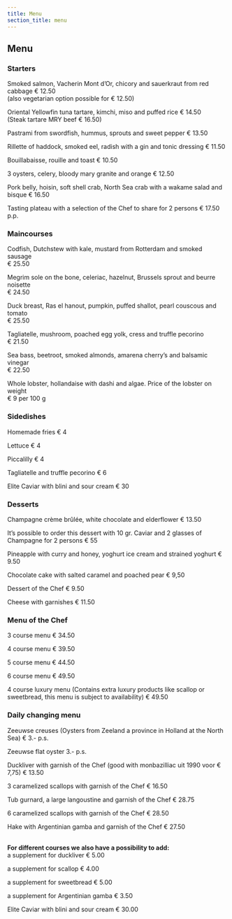 ```yaml
---
title: Menu
section_title: menu
---
```


## Menu

### Starters

Smoked salmon, Vacherin Mont d’Or, chicory and sauerkraut from red cabbage € 12.50<br />
(also vegetarian option possible for € 12.50) 

Oriental Yellowfin tuna tartare, kimchi, miso and puffed rice € 14.50<br />
(Steak tartare MRY beef € 16.50) 

Pastrami from swordfish, hummus, sprouts and sweet pepper € 13.50

Rillette of haddock, smoked eel, radish with a gin and tonic dressing € 11.50

Bouillabaisse, rouille and toast € 10.50

3 oysters, celery, bloody mary granite and orange € 12.50

Pork belly, hoisin, soft shell crab, North Sea crab with a wakame salad and bisque € 16.50

Tasting plateau with a selection of the Chef to share for 2 persons € 17.50 p.p.

### Maincourses

Codfish, Dutchstew with kale, mustard from Rotterdam and smoked sausage <br />€ 25.50

Megrim sole on the bone, celeriac, hazelnut, Brussels sprout and beurre noisette <br /> € 24.50

Duck breast, Ras el hanout, pumpkin, puffed shallot, pearl couscous and tomato <br /> € 25.50

Tagliatelle, mushroom, poached egg yolk, cress and truffle pecorino <br /> € 21.50

Sea bass, beetroot, smoked almonds, amarena cherry’s and balsamic vinegar <br /> € 22.50

Whole lobster, hollandaise with dashi and algae. 
Price of the lobster on weight <br />€ 9 per 100 g

### Sidedishes

Homemade fries € 4

Lettuce € 4

Piccalilly € 4

Tagliatelle and truffle pecorino € 6

Elite Caviar with blini and sour cream € 30

### Desserts
Champagne crème brûlée, white chocolate and elderflower € 13.50

It’s possible to order this dessert with 10 gr. Caviar and 2 glasses of Champagne for 2 persons € 55

Pineapple with curry and honey, yoghurt ice cream and strained yoghurt € 9.50

Chocolate cake with salted caramel and poached pear € 9,50

Dessert of the Chef € 9.50

Cheese with garnishes € 11.50


### Menu of the Chef
3 course menu € 34.50

4 course menu € 39.50

5 course menu € 44.50

6 course menu € 49.50

4 course luxury menu (Contains extra luxury products like scallop or sweetbread, this menu is subject to availability) € 49.50

### Daily changing menu

Zeeuwse creuses (Oysters from Zeeland a province in Holland at the North Sea) € 3.- p.s.

Zeeuwse flat oyster 3.- p.s.

Duckliver with garnish of the Chef	 (good with monbazilliac uit 1990 voor € 7,75) € 13.50

3 caramelized scallops with garnish of the Chef € 16.50

Tub gurnard, a large langoustine and garnish of the Chef € 28.75

6 caramelized scallops with garnish of the Chef € 28.50

Hake with Argentinian gamba and garnish of the Chef € 27.50<br /><br /> 

**For different courses we also have a possibility to add:**<br />
a supplement for duckliver € 5.00

a supplement for scallop € 4.00

a supplement for sweetbread € 5.00

a supplement for Argentinian gamba € 3.50

Elite Caviar with blini and sour cream € 30.00

